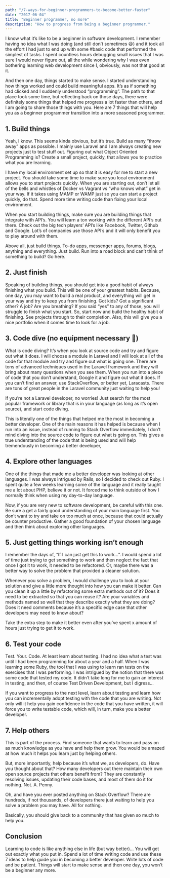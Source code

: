 ```yaml
---
path: "/7-ways-for-beginner-programmers-to-become-better-faster"
date: "2017-06-04"
title: "Beginner programmer, no more"
description: "How to progress from being a beginner programmer."
---
```


I know what it’s like to be a beginner in software development. I remember having no idea what I was doing (and still don’t sometimes 😃) and it took all the effort I had just to end up with some #basic code that performed the simplest of tasks. I spent countless hours debugging small issues that I was sure I would never figure out, all the while wondering why I was even bothering learning web development since I, obviously, was not that good at it.

And then one day, things started to make sense. I started understanding how things worked and could build meaningful apps. It’s as if something had clicked and I suddenly understood “programming”. The path to that place took some time, but reflecting back on those days, there were definitely some things that helped me progress a lot faster than others, and I am going to share those things with you. Here are 7 things that will help you as a beginner programmer transition into a more seasoned programmer.

## 1. Build things
Yeah, I know. This seems kinda obvious, but it’s true. Build as many “throw away” apps as possible. I mainly use Laravel and I am always creating new projects just to test stuff out. Figuring out what Object Oriented Programming is? Create a small project, quickly, that allows you to practice what you are learning.

I have my local environment set up so that it is easy for me to start a new project. You should take some time to make sure you local environment allows you to start projects quickly. When you are starting out, don’t let all of the bells and whistles of Docker vs Vagrant vs “who knows what” get in your way. If it takes using MAMP or WAMP just so you can start a project quickly, do that. Spend more time writing code than fixing your local environment.

When you start building things, make sure you are building things that integrate with API’s. You will learn a ton working with the different API’s out there. Check out the big tech players’ API’s like Facebook, Twitter, Github and Google. Lot’s of companies use those API’s and it will only benefit you to play around with them.

Above all, just build things. To-do apps, messenger apps, forums, blogs, anything and everything. Just build. Run into a road block and can’t think of something to build? Go here.

## 2. Just finish
Speaking of building things, you should get into a good habit of always finishing what you build. This will be one of your greatest habits. Because, one day, you may want to build a real product, and everything will get in your way and try to keep you from finishing. Got kids? Got a significant other? A job? Are you breathing? If you said “yes” to any of those, you will struggle to finish what you start. So, start now and build the healthy habit of finishing. See projects through to their completion. Also, this will give you a nice portfolio when it comes time to look for a job.

## 3. Code dive (no equipment necessary 🌊)
What is code diving? It’s when you look at source code and try and figure out what it does. I will choose a module in Laravel and I will look at all of the code for that module and try and figure out what is going one. There are tons of advanced techniques used in the Laravel framework and they will bring about many questions when you see them. When you run into a piece of code that you don’t understand, Google it and figure out what it does. If you can’t find an answer, use StackOverflow, or better yet, Laracasts. There are tons of great people in the Laravel community just waiting to help you!

If you’re not a Laravel developer, no worries! Just search for the most popular framework or library that is in your language (as long as it’s open source), and start code diving.

This is literally one of the things that helped me the most in becoming a better developer. One of the main reasons it has helped is because when I run into an issue, instead of running to Stack Overflow immediately, I don’t mind diving into the source code to figure out what is going on. This gives a true understanding of the code that is being used and will help tremendously in becoming a better developer,

## 4. Explore other languages
One of the things that made me a better developer was looking at other languages. I was always intrigued by Rails, so I decided to check out Ruby. I spent quite a few weeks learning some of the language and it really taught me a lot about PHP, believe it or not. It forced me to think outside of how I normally think when using my day-to-day language.

Now, if you are very new to software development, be careful with this one. Be sure a get a fairly good understanding of your main language first. You don’t want to try and take on too much at once, because that could actually be counter productive. Gather a good foundation of your chosen language and then think about exploring other languages.

## 5. Just getting things working isn’t enough
I remember the days of, “If I can just get this to work…”. I would spend a lot of time just trying to get something to work and then neglect the fact that once I got it to work, it needed to be refactored. Or, maybe there was a better way to solve the problem that provided a cleaner solution.

Whenever you solve a problem, I would challenge you to look at your solution and give a little more thought into how you can make it better. Can you clean it up a little by refactoring some extra methods out of it? Does it need to be extracted so that you can reuse it? Are your variables and methods named so well that they describe exactly what they are doing? Does it need comments because it’s a specific edge case that other developers may need to know about?

Take the extra step to make it better even after you’ve spent x amount of hours just trying to get it to work.

## 6. Test your code
Test. Your. Code. At least learn about testing. I had no idea what a test was until I had been programming for about a year and a half. When I was learning some Ruby, the tool that I was using to learn ran tests on the exercises that I was performing. I was intrigued by the notion that there was some code that tested my code. It didn’t take long for me to gain an interest in testing, and then, of course Test Driven Development, but I digress…

If you want to progress to the next level, learn about testing and learn how you can incrementally adopt testing with the code that you are writing. Not only will it help you gain confidence in the code that you have written, it will force you to write testable code, which will, in turn, make you a better developer.

## 7. Help others
This is part of the process. Find someone that wants to learn and pass on as much knowledge as you have and help them grow. You would be amazed at how much it helps you learn just by helping others.

But, more importantly, help because it’s what we, as developers, do. Have you thought about that? How many developers out there maintain their own open source projects that others benefit from? They are constantly resolving issues, updating their code bases, and most of them do it for nothing. Not. A. Penny.

Oh, and have you ever posted anything on Stack Overflow? There are hundreds, if not thousands, of developers there just waiting to help you solve a problem you may have. All for nothing.

Basically, you should give back to a community that has given so much to help you.

## Conclusion
Learning to code is like anything else in life (but way better)… You will get out exactly what you put in. Spend a lot of time writing code and use these 7 ideas to help guide you in becoming a better developer. Write lots of code and be patient. Things will start to make sense and then one day, you won’t be a beginner any more.
